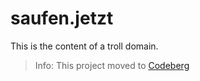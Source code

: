 # saufen.jetzt
This is the content of a troll domain.

> Info: This project moved to [Codeberg](https://codeberg.org/fin-ger/saufen-jetzt)
